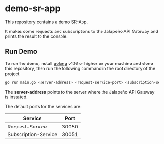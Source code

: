 # demo-sr-app

This repository contains a demo SR-App.

It makes some requests and subscriptions to the Jalapeño API Gateway and prints the result to the console.

## Run Demo

To run the demo, install [golang](https://golang.org/doc/install) v1.16 or higher on your machine and clone this repository, then run the following command in the root directory of the project:

```bash
go run main.go <server-address> <request-service-port> <subscription-service-port>
```

The **server-address** points to the server where the Jalapeño API Gateway is installed.

The default ports for the services are:

Service | Port
--- | ---
Request-Service | 30050
Subscription-Service | 30051
